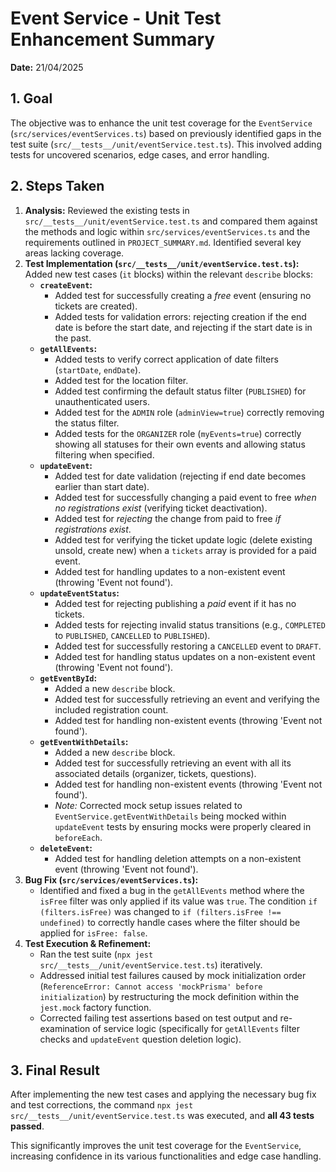 # Event Service - Unit Test Enhancement Summary

**Date:** 21/04/2025

## 1. Goal

The objective was to enhance the unit test coverage for the `EventService` (`src/services/eventServices.ts`) based on previously identified gaps in the test suite (`src/__tests__/unit/eventService.test.ts`). This involved adding tests for uncovered scenarios, edge cases, and error handling.

## 2. Steps Taken

1.  **Analysis:** Reviewed the existing tests in `src/__tests__/unit/eventService.test.ts` and compared them against the methods and logic within `src/services/eventServices.ts` and the requirements outlined in `PROJECT_SUMMARY.md`. Identified several key areas lacking coverage.
2.  **Test Implementation (`src/__tests__/unit/eventService.test.ts`):** Added new test cases (`it` blocks) within the relevant `describe` blocks:
    *   **`createEvent`:**
        *   Added test for successfully creating a *free* event (ensuring no tickets are created).
        *   Added tests for validation errors: rejecting creation if the end date is before the start date, and rejecting if the start date is in the past.
    *   **`getAllEvents`:**
        *   Added tests to verify correct application of date filters (`startDate`, `endDate`).
        *   Added test for the location filter.
        *   Added test confirming the default status filter (`PUBLISHED`) for unauthenticated users.
        *   Added test for the `ADMIN` role (`adminView=true`) correctly removing the status filter.
        *   Added tests for the `ORGANIZER` role (`myEvents=true`) correctly showing all statuses for their own events and allowing status filtering when specified.
    *   **`updateEvent`:**
        *   Added test for date validation (rejecting if end date becomes earlier than start date).
        *   Added test for successfully changing a paid event to free *when no registrations exist* (verifying ticket deactivation).
        *   Added test for *rejecting* the change from paid to free *if registrations exist*.
        *   Added test for verifying the ticket update logic (delete existing unsold, create new) when a `tickets` array is provided for a paid event.
        *   Added test for handling updates to a non-existent event (throwing 'Event not found').
    *   **`updateEventStatus`:**
        *   Added test for rejecting publishing a *paid* event if it has no tickets.
        *   Added tests for rejecting invalid status transitions (e.g., `COMPLETED` to `PUBLISHED`, `CANCELLED` to `PUBLISHED`).
        *   Added test for successfully restoring a `CANCELLED` event to `DRAFT`.
        *   Added test for handling status updates on a non-existent event (throwing 'Event not found').
    *   **`getEventById`:**
        *   Added a new `describe` block.
        *   Added test for successfully retrieving an event and verifying the included registration count.
        *   Added test for handling non-existent events (throwing 'Event not found').
    *   **`getEventWithDetails`:**
        *   Added a new `describe` block.
        *   Added test for successfully retrieving an event with all its associated details (organizer, tickets, questions).
        *   Added test for handling non-existent events (throwing 'Event not found').
        *   *Note:* Corrected mock setup issues related to `EventService.getEventWithDetails` being mocked within `updateEvent` tests by ensuring mocks were properly cleared in `beforeEach`.
    *   **`deleteEvent`:**
        *   Added test for handling deletion attempts on a non-existent event (throwing 'Event not found').
3.  **Bug Fix (`src/services/eventServices.ts`):**
    *   Identified and fixed a bug in the `getAllEvents` method where the `isFree` filter was only applied if its value was `true`. The condition `if (filters.isFree)` was changed to `if (filters.isFree !== undefined)` to correctly handle cases where the filter should be applied for `isFree: false`.
4.  **Test Execution & Refinement:**
    *   Ran the test suite (`npx jest src/__tests__/unit/eventService.test.ts`) iteratively.
    *   Addressed initial test failures caused by mock initialization order (`ReferenceError: Cannot access 'mockPrisma' before initialization`) by restructuring the mock definition within the `jest.mock` factory function.
    *   Corrected failing test assertions based on test output and re-examination of service logic (specifically for `getAllEvents` filter checks and `updateEvent` question deletion logic).

## 3. Final Result

After implementing the new test cases and applying the necessary bug fix and test corrections, the command `npx jest src/__tests__/unit/eventService.test.ts` was executed, and **all 43 tests passed**.

This significantly improves the unit test coverage for the `EventService`, increasing confidence in its various functionalities and edge case handling.

